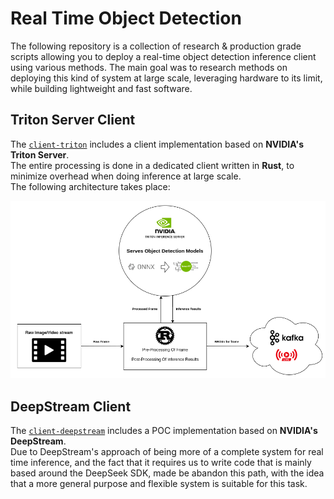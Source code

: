 # Real Time Object Detection
The following repository is a collection of research & production grade scripts allowing you to deploy a real-time object detection inference client using various methods.
The main goal was to research methods on deploying this kind of system at large scale, leveraging hardware to its limit, while building lightweight and fast software.

## Triton Server Client
The [`client-triton`](client-triton) includes a client implementation based on **NVIDIA's Triton Server**.<br>
The entire processing is done in a dedicated client written in **Rust**, to minimize overhead when doing inference at large scale.<br>
The following architecture takes place:<br>

<img src="client-triton/assets/architecture.png" alt="Architecture" width="700"/>

## DeepStream Client
The [`client-deepstream`](client-deepstream) includes a POC implementation based on **NVIDIA's DeepStream**.<br>
Due to DeepStream's approach of being more of a complete system for real time inference, and the fact that it requires us to write code that is mainly based around the DeepSeek SDK, made be abandon this path, with the idea that a more general purpose and flexible system is suitable for this task.